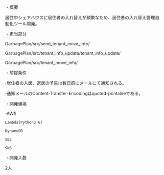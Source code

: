 ・概要

居住中シェアハウスに居住者の入れ替えが頻繁なため、居住者の入れ替え管理自動化ツール開発。

・担当部分

GarbagePlan/src/send_tenant_move_info/

GarbagePlan/src/tenant_info_update/tenant_info_update/

GarbagePlan/src/tenant_move_info/

・前提条件

‐居住者の入居、退居の予告は数日前にメールにて通知される。

‐通知メールのContent-Transfer-Encodingはquoted-printableである。

・開発環境

‐AWS

    Lambda(Python3.6)
    
    DynamoDB
    
    SES
    
    SNS

・開発人数

2人
